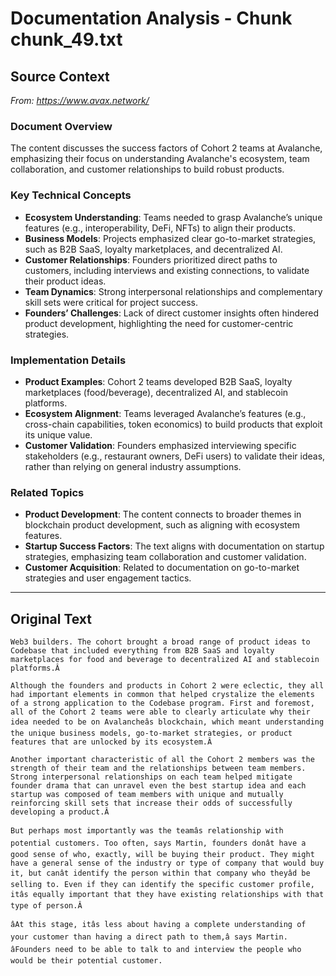 # Documentation Analysis - Chunk chunk_49.txt

## Source Context
*From: https://www.avax.network/*

### Document Overview  
The content discusses the success factors of Cohort 2 teams at Avalanche, emphasizing their focus on understanding Avalanche's ecosystem, team collaboration, and customer relationships to build robust products.  

### Key Technical Concepts  
- **Ecosystem Understanding**: Teams needed to grasp Avalanche’s unique features (e.g., interoperability, DeFi, NFTs) to align their products.  
- **Business Models**: Projects emphasized clear go-to-market strategies, such as B2B SaaS, loyalty marketplaces, and decentralized AI.  
- **Customer Relationships**: Founders prioritized direct paths to customers, including interviews and existing connections, to validate their product ideas.  
- **Team Dynamics**: Strong interpersonal relationships and complementary skill sets were critical for project success.  
- **Founders’ Challenges**: Lack of direct customer insights often hindered product development, highlighting the need for customer-centric strategies.  

### Implementation Details  
- **Product Examples**: Cohort 2 teams developed B2B SaaS, loyalty marketplaces (food/beverage), decentralized AI, and stablecoin platforms.  
- **Ecosystem Alignment**: Teams leveraged Avalanche’s features (e.g., cross-chain capabilities, token economics) to build products that exploit its unique value.  
- **Customer Validation**: Founders emphasized interviewing specific stakeholders (e.g., restaurant owners, DeFi users) to validate their ideas, rather than relying on general industry assumptions.  

### Related Topics  
- **Product Development**: The content connects to broader themes in blockchain product development, such as aligning with ecosystem features.  
- **Startup Success Factors**: The text aligns with documentation on startup strategies, emphasizing team collaboration and customer validation.  
- **Customer Acquisition**: Related to documentation on go-to-market strategies and user engagement tactics.

---

## Original Text
```
Web3 builders. The cohort brought a broad range of product ideas to Codebase that included everything from B2B SaaS and loyalty marketplaces for food and beverage to decentralized AI and stablecoin platforms.Â

Although the founders and products in Cohort 2 were eclectic, they all had important elements in common that helped crystalize the elements of a strong application to the Codebase program. First and foremost, all of the Cohort 2 teams were able to clearly articulate why their idea needed to be on Avalancheâs blockchain, which meant understanding the unique business models, go-to-market strategies, or product features that are unlocked by its ecosystem.Â

Another important characteristic of all the Cohort 2 members was the strength of their team and the relationships between team members. Strong interpersonal relationships on each team helped mitigate founder drama that can unravel even the best startup idea and each startup was composed of team members with unique and mutually reinforcing skill sets that increase their odds of successfully developing a product.Â

But perhaps most importantly was the teamâs relationship with potential customers. Too often, says Martin, founders donât have a good sense of who, exactly, will be buying their product. They might have a general sense of the industry or type of company that would buy it, but canât identify the person within that company who theyâd be selling to. Even if they can identify the specific customer profile, itâs equally important that they have existing relationships with that type of person.Â

âAt this stage, itâs less about having a complete understanding of your customer than having a direct path to them,â says Martin. âFounders need to be able to talk to and interview the people who would be their potential customer.
```